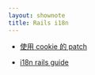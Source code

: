 ```yaml
---
layout: shownote
title: Rails i18n
---
```

- [使用 cookie 的 patch](https://github.com/happypeter/onestep/commit/ae7c57c368e21aa6ea17ce5f4c01b82fae2cf406)

- [i18n rails guide](http://guides.rubyonrails.org/i18n.html)

